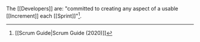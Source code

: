 The [[Developers]] are: "committed to creating any aspect of a usable [[Increment]] each [[Sprint]]"[^scrum-guide-2020].

[^scrum-guide-2020]: [[Scrum Guide|Scrum Guide (2020)]]

